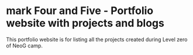 # mark Four and Five - Portfolio website with projects and blogs


This portfolio website is for listing all the projects created during Level zero of NeoG camp.
